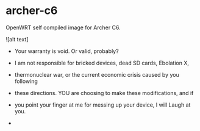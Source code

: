 # archer-c6
OpenWRT self compiled image for Archer C6.

![alt text]

* Your warranty is void. Or valid, probably?

* I am not responsible for bricked devices, dead SD cards, Ebolation X,
* thermonuclear war, or the current economic crisis caused by you following
* these directions. YOU are choosing to make these modifications, and if
* you point your finger at me for messing up your device, I will Laugh at you.
*
